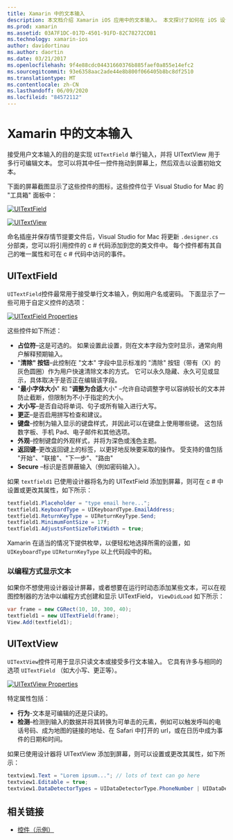 ```yaml
---
title: Xamarin 中的文本输入
description: 本文档介绍 Xamarin iOS 应用中的文本输入。 本文探讨了如何在 iOS 设计器中以编程方式使用 UITextField 和 UITextVIew。
ms.prod: xamarin
ms.assetid: 03A7F1DC-017D-4501-91FD-82C78272CDB1
ms.technology: xamarin-ios
author: davidortinau
ms.author: daortin
ms.date: 03/21/2017
ms.openlocfilehash: 9f4e88cdc04431660376b885faef0a855e14efc2
ms.sourcegitcommit: 93e6358aac2ade44e8b800f066405b8bc8df2510
ms.translationtype: MT
ms.contentlocale: zh-CN
ms.lasthandoff: 06/09/2020
ms.locfileid: "84572112"
---
```

# <a name="text-input-in-xamarinios"></a>Xamarin 中的文本输入

接受用户文本输入的目的是实现 `UITextField` 单行输入，并将 UITextView 用于多行可编辑文本。 您可以将其中任一控件拖动到屏幕上，然后双击以设置初始文本。

下面的屏幕截图显示了这些控件的图标，这些控件位于 Visual Studio for Mac 的 "工具箱" 面板中：

 [![](text-input-images/image11a.png "UITextField")](text-input-images/image11a.png#lightbox)

 [![](text-input-images/image13a.png "UITextView")](text-input-images/image13a.png#lightbox)

命名插座并保存情节提要文件后，Visual Studio for Mac 将更新 `.designer.cs` 分部类，您可以将引用控件的 c # 代码添加到您的类文件中。 每个控件都有其自己的唯一属性和可在 c # 代码中访问的事件。

 <a name="UITextField"></a>

## <a name="uitextfield"></a>UITextField

`UITextField`控件最常用于接受单行文本输入，例如用户名或密码。 下面显示了一些可用于自定义控件的选项：

 [![](text-input-images/image15a.png "UITextField Properties")](text-input-images/image15a.png#lightbox)

这些控件如下所述：

- **占位符**–这是可选的。 如果设置此设置，则在文本字段为空时显示，通常向用户解释预期输入。
- "**清除" 按钮**–此控制在 "文本" 字段中显示标准的 "清除" 按钮（带有（X）的灰色圆圈）作为用户快速清除文本的方式。 它可以永久隐藏、永久可见或显示，具体取决于是否正在编辑该字段。
- "**最小字体大小**" 和 "**调整为合适**大小" –允许自动调整字号以容纳较长的文本并防止截断，但限制为不小于指定的大小。
- **大小写**–是否自动将单词、句子或所有输入进行大写。
- **更正**–是否启用拼写检查和建议。
- **键盘**–控制为输入显示的键盘样式，并因此可以在键盘上使用哪些键。 这包括数字板、手机 Pad、电子邮件和其他选项。
- **外观**–控制键盘的外观样式，并将为深色或浅色主题。
- **返回键**–更改返回键上的标签，以更好地反映要采取的操作。 受支持的值包括 "开始"、"联接"、"下一步"、"路由"
- **Secure** –标识是否屏蔽输入（例如密码输入）。

如果 `textfield1` 已使用设计器将名为的 UITextField 添加到屏幕，则可在 c # 中设置或更改其属性，如下所示：

```csharp
textfield1.Placeholder = "type email here...";
textfield1.KeyboardType = UIKeyboardType.EmailAddress;
textfield1.ReturnKeyType = UIReturnKeyType.Send;
textfield1.MinimumFontSize = 17f;
textfield1.AdjustsFontSizeToFitWidth = true;
```

Xamarin 在适当的情况下提供枚举，以便轻松地选择所需的设置，如 `UIKeyboardType` `UIReturnKeyType` 以上代码段中的和。

### <a name="display-text-programmatically"></a>以编程方式显示文本

如果你不想使用设计器设计屏幕，或者想要在运行时动态添加某些文本，可以在视图控制器的方法中以编程方式创建和显示 UITextField， `ViewDidLoad` 如下所示：

```csharp
var frame = new CGRect(10, 10, 300, 40);
textfield1 = new UITextField(frame);
View.Add(textfield1);
```

 <a name="UITextView"></a>

## <a name="uitextview"></a>UITextView

`UITextView`控件可用于显示只读文本或接受多行文本输入。 它具有许多与相同的选项 `UITextField` （如大小写、更正等）。

 [![](text-input-images/image16a.png "UITextView Properties")](text-input-images/image16a.png#lightbox)

特定属性包括：

- **行为**-文本是可编辑的还是只读的。
- **检测**–检测到输入的数据并将其转换为可单击的元素，例如可以触发呼叫的电话号码、成为地图的链接的地址、在 Safari 中打开的 url，或在日历中成为事件的日期和时间。

如果已使用设计器将 UITextView 添加到屏幕，则可以设置或更改其属性，如下所示：

```csharp
textview1.Text = "Lorem ipsum..."; // lots of text can go here
textview1.Editable = true;
textview1.DataDetectorTypes = UIDataDetectorType.PhoneNumber | UIDataDetectorType.Link;
```

## <a name="related-links"></a>相关链接

- [控件（示例）](https://docs.microsoft.com/samples/xamarin/ios-samples/controls)
